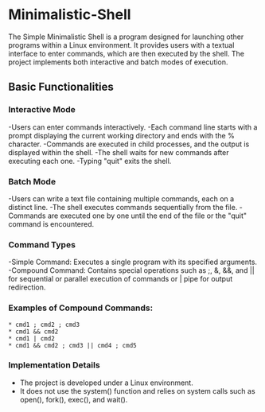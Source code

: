 # Minimalistic-Shell

The Simple Minimalistic Shell is a program designed for launching other programs within a Linux environment. It provides users with a textual interface to enter commands, which are then executed by the shell. The project implements both interactive and batch modes of execution.

## Basic Functionalities

### Interactive Mode
  -Users can enter commands interactively.
  -Each command line starts with a prompt displaying the current working directory and ends with the % character.
  -Commands are executed in child processes, and the output is displayed within the shell.
  -The shell waits for new commands after executing each one.
  -Typing "quit" exits the shell.
  
### Batch Mode

  -Users can write a text file containing multiple commands, each on a distinct line.
  -The shell executes commands sequentially from the file.
  -Commands are executed one by one until the end of the file or the "quit" command is encountered.
  
### Command Types

  -Simple Command: Executes a single program with its specified arguments.
  -Compound Command: Contains special operations such as ;, &, &&, and || for sequential or parallel execution of commands or | pipe for output redirection.

  ### Examples of Compound Commands:
  
    * cmd1 ; cmd2 ; cmd3
    * cmd1 && cmd2
    * cmd1 | cmd2
    * cmd1 && cmd2 ; cmd3 || cmd4 ; cmd5
    
### Implementation Details
  - The project is developed under a Linux environment.
  - It does not use the system() function and relies on system calls such as open(), fork(), exec(), and wait().

